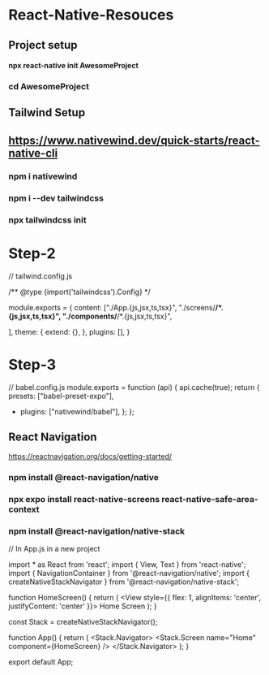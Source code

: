 # React-Native-Resouces

## Project setup 
  ####  npx react-native init AwesomeProject
  ###   cd AwesomeProject
  
  ## Tailwind Setup
  
  ##    https://www.nativewind.dev/quick-starts/react-native-cli
  
  ###  npm i nativewind
  ###  npm i --dev tailwindcss
  ###  npx tailwindcss init
  
# Step-2

// tailwind.config.js

/** @type {import('tailwindcss').Config} */

module.exports = {
  content: ["./App.{js,jsx,ts,tsx}",
  "./screens/**/*.{js,jsx,ts,tsx}",
  "./components/**/*.{js,jsx,ts,tsx}",
  
],
  theme: {
    extend: {},
  },
  plugins: [],
}

 
 # Step-3
 
// babel.config.js
module.exports = function (api) {
  api.cache(true);
  return {
    presets: ["babel-preset-expo"],
+   plugins: ["nativewind/babel"],
  };
};


## React Navigation
https://reactnavigation.org/docs/getting-started/

###   npm install @react-navigation/native
###   npx expo install react-native-screens react-native-safe-area-context
###    npm install @react-navigation/native-stack


// In App.js in a new project

import * as React from 'react';
import { View, Text } from 'react-native';
import { NavigationContainer } from '@react-navigation/native';
import { createNativeStackNavigator } from '@react-navigation/native-stack';

function HomeScreen() {
  return (
    <View style={{ flex: 1, alignItems: 'center', justifyContent: 'center' }}>
      <Text>Home Screen</Text>
    </View>
  );
}

const Stack = createNativeStackNavigator();

function App() {
  return (
    <NavigationContainer>
      <Stack.Navigator>
        <Stack.Screen name="Home" component={HomeScreen} />
      </Stack.Navigator>
    </NavigationContainer>
  );
}

export default App;


  

